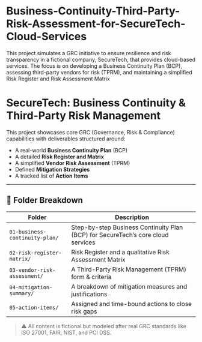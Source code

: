 # Business-Continuity-Third-Party-Risk-Assessment-for-SecureTech-Cloud-Services
This project simulates a GRC initiative to ensure resilience and risk transparency in a fictional company, SecureTech, that provides cloud-based services. The focus is on developing a Business Continuity Plan (BCP), assessing third-party vendors for risk (TPRM), and maintaining a simplified Risk Register and Risk Assessment Matrix

# SecureTech: Business Continuity & Third-Party Risk Management

This project showcases core GRC (Governance, Risk & Compliance) capabilities with deliverables structured around:

- A real-world **Business Continuity Plan** (BCP)
- A detailed **Risk Register and Matrix**
- A simplified **Vendor Risk Assessment** (TPRM)
- Defined **Mitigation Strategies**
- A tracked list of **Action Items**

---

## 📁 Folder Breakdown

| Folder | Description |
|--------|-------------|
| `01-business-continuity-plan/` | Step-by-step Business Continuity Plan (BCP) for SecureTech’s core cloud services |
| `02-risk-register-matrix/`     | Risk Register and a qualitative Risk Assessment Matrix |
| `03-vendor-risk-assessment/`   | A Third-Party Risk Management (TPRM) form & criteria |
| `04-mitigation-summary/`       | A breakdown of mitigation measures and justifications |
| `05-action-items/`             | Assigned and time-bound actions to close risk gaps |

> ⚠️ All content is fictional but modeled after real GRC standards like ISO 27001, FAIR, NIST, and PCI DSS.
